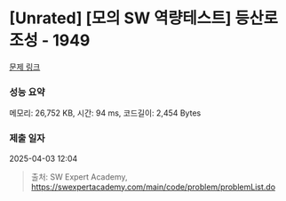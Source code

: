 # [Unrated] [모의 SW 역량테스트] 등산로 조성 - 1949 

[문제 링크](https://swexpertacademy.com/main/code/problem/problemDetail.do?contestProbId=AV5PoOKKAPIDFAUq) 

### 성능 요약

메모리: 26,752 KB, 시간: 94 ms, 코드길이: 2,454 Bytes

### 제출 일자

2025-04-03 12:04



> 출처: SW Expert Academy, https://swexpertacademy.com/main/code/problem/problemList.do